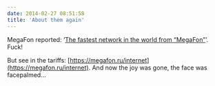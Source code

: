 ```yaml
---
date: 2014-02-27 08:51:58
title: 'About them again'
---
```


MegaFon reported:
‘[The fastest network in the world from “MegaFon”](https://habr.com/ru/company/megafon/blog/213991)’.
Fuck!

But see in the tariffs: [https://megafon.ru/internet](https://megafon.ru/internet). And now the joy
was gone, the face was facepalmed…
